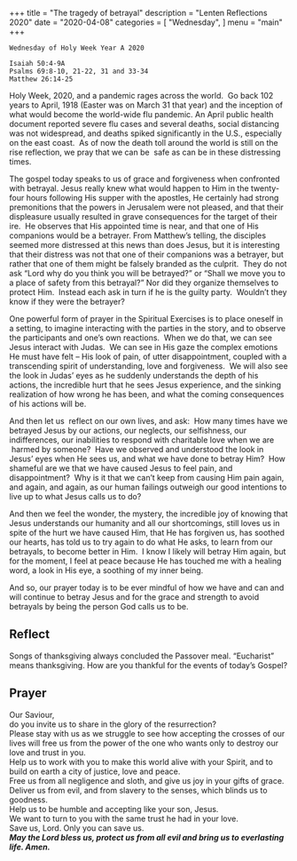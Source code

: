+++
title = "The tragedy of betrayal"
description = "Lenten Reflections 2020"
date = "2020-04-08"
categories = [
    "Wednesday",
]
menu = "main"
+++

```
Wednesday of Holy Week Year A 2020

Isaiah 50:4-9A
Psalms 69:8-10, 21-22, 31 and 33-34
Matthew 26:14-25
```

Holy Week, 2020, and a pandemic rages across the world.  Go back 102 years to April, 1918 (Easter was on March 31 that year) and the inception of what would become the world-wide flu pandemic. An April public health document reported severe flu cases and several deaths, social distancing was not widespread, and deaths spiked significantly in the U.S., especially on the east coast.  As of now the death toll around the world is still on the rise reflection, we pray that we can be  safe as can be in these distressing times.

The gospel today speaks to us of grace and forgiveness when confronted with betrayal. Jesus really knew what would happen to Him in the twenty-four hours following His supper with the apostles, He certainly had strong premonitions that the powers in Jerusalem were not pleased, and that their displeasure usually resulted in grave consequences for the target of their ire.  He observes that His appointed time is near, and that one of His companions would be a betrayer. From Matthew’s telling, the disciples seemed more distressed at this news than does Jesus, but it is interesting that their distress was not that one of their companions was a betrayer, but rather that one of them might be falsely branded as the culprit.  They do not ask “Lord why do you think you will be betrayed?” or “Shall we move you to a place of safety from this betrayal?” Nor did they organize themselves to protect Him.  Instead each ask in turn if he is the guilty party.  Wouldn’t they know if they were the betrayer?

One powerful form of prayer in the Spiritual Exercises is to place oneself in a setting, to imagine interacting with the parties in the story, and to observe the participants and one’s own reactions.  When we do that, we can see Jesus interact with Judas.  We can see in His gaze the complex emotions He must have felt – His look of pain, of utter disappointment, coupled with a transcending spirit of understanding, love and forgiveness.  We will also see the look in Judas’ eyes as he suddenly understands the depth of his actions, the incredible hurt that he sees Jesus experience, and the sinking realization of how wrong he has been, and what the coming consequences of his actions will be. 

And then let us  reflect on our own lives, and ask:  How many times have we betrayed Jesus by our actions, our neglects, our selfishness, our indifferences, our inabilities to respond with charitable love when we are  harmed by someone?  Have we observed and understood the look in Jesus’ eyes when He sees us, and what we have done to betray Him?  How shameful are we that we have caused Jesus to feel pain, and disappointment?  Why is it that we can’t keep from causing Him pain again, and again, and again, as our human failings outweigh our good intentions to live up to what Jesus calls us to do?

And then we feel the wonder, the mystery, the incredible joy of knowing that Jesus understands our humanity and all our shortcomings, still loves us in spite of the hurt we have caused Him, that He has forgiven us, has soothed our hearts, has told us to try again to do what He asks, to learn from our betrayals, to become better in Him.  I know I likely will betray Him again, but for the moment, I feel at peace because He has touched me with a healing word, a look in His eye, a soothing of my inner being.

And so, our prayer today is to be ever mindful of how we have and can and will continue to betray Jesus and for the grace and strength to avoid betrayals by being the person God calls us to be.

## Reflect

Songs of thanksgiving always concluded the Passover meal. “Eucharist” means thanksgiving. How are you thankful for the events of today’s Gospel?

## Prayer

Our Saviour,  
do you invite us to share in the glory of the resurrection?  
Please stay with us as we struggle to see how accepting the crosses of our lives will free us from the power of the one who wants only to destroy our love and trust in you.  
Help us to work with you to make this world alive with your Spirit, and to build on earth a city of justice, love and peace.  
Free us from all negligence and sloth, and give us joy in your gifts of grace.  
Deliver us from evil, and from slavery to the senses, which blinds us to goodness.  
Help us to be humble and accepting like your son, Jesus.  
We want to turn to you with the same trust he had in your love.  
Save us, Lord. Only you can save us.  
**_May the Lord bless us, protect us from all evil and bring us to everlasting life. Amen._**